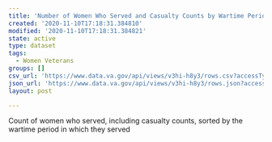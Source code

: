```yaml
---
title: 'Number of Women Who Served and Casualty Counts by Wartime Period, 1898 to 2015'
created: '2020-11-10T17:18:31.384810'
modified: '2020-11-10T17:18:31.384821'
state: active
type: dataset
tags:
  - Women Veterans
groups: []
csv_url: 'https://www.data.va.gov/api/views/v3hi-h8y3/rows.csv?accessType=DOWNLOAD'
json_url: 'https://www.data.va.gov/api/views/v3hi-h8y3/rows.json?accessType=DOWNLOAD'
layout: post

---
```

Count of women who served, including casualty counts, sorted by the wartime period in which they served
